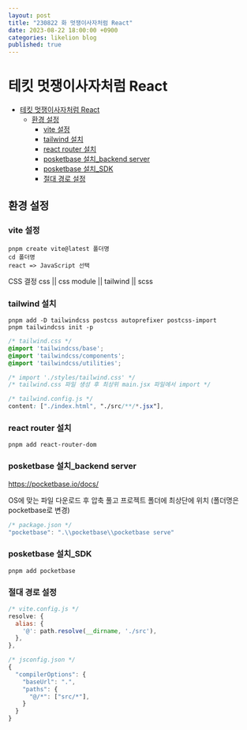 ```yaml
---
layout: post
title: "230822 화 멋쟁이사자처럼 React"
date: 2023-08-22 18:00:00 +0900
categories: likelion blog
published: true
---
```


# 테킷 멋쟁이사자처럼 React

- [테킷 멋쟁이사자처럼 React](#테킷-멋쟁이사자처럼-react)
  - [환경 설정](#환경-설정)
    - [vite 설정](#vite-설정)
    - [tailwind 설치](#tailwind-설치)
    - [react router 설치](#react-router-설치)
    - [posketbase 설치\_backend server](#posketbase-설치_backend-server)
    - [posketbase 설치\_SDK](#posketbase-설치_sdk)
    - [절대 경로 설정](#절대-경로-설정)

## 환경 설정

### vite 설정
```
pnpm create vite@latest 폴더명
cd 폴더명
react => JavaScript 선택
```

CSS 결정
css || css module || tailwind || scss
### tailwind 설치
```
pnpm add -D tailwindcss postcss autoprefixer postcss-import
pnpm tailwindcss init -p
```

```css
/* tailwind.css */
@import 'tailwindcss/base';
@import 'tailwindcss/components';
@import 'tailwindcss/utilities';

/* import './styles/tailwind.css' */
/* tailwind.css 파일 생성 후 최상위 main.jsx 파일에서 import */

/* tailwind.config.js */
content: ["./index.html", "./src/**/*.jsx"],
```

### react router 설치
```
pnpm add react-router-dom
```

### posketbase 설치_backend server
https://pocketbase.io/docs/

OS에 맞는 파일 다운로드 후
압축 풀고 
프로젝트 폴더에 최상단에 위치
(폴더명은 pocketbase로 변경)

```js
/* package.json */
"pocketbase": ".\\pocketbase\\pocketbase serve"
```

### posketbase 설치_SDK
```
pnpm add pocketbase
```

### 절대 경로 설정
```js
/* vite.config.js */
resolve: {
  alias: {
    '@': path.resolve(__dirname, './src'),
  },
},

/* jsconfig.json */
{
  "compilerOptions": {
    "baseUrl": ".",
    "paths": {
      "@/*": ["src/*"],
    }
  }
}
```